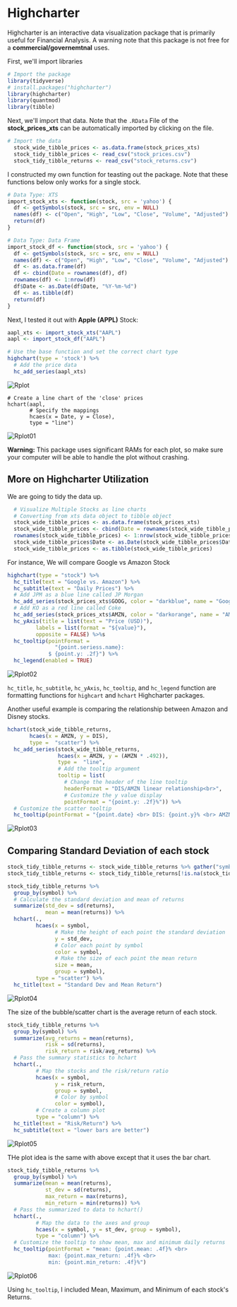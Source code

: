 # Highcharter

Highcharter is an interactive data visualization package that is primarily useful for Financial Analysis.
A warning note that this package is not free for a **commercial/governemtnal** uses.

First, we'll import libraries
``` R
# Import the package
library(tidyverse)
# install.packages("highcharter")
library(highcharter)
library(quantmod)
library(tibble)
```

Next, we'll import that data. Note that the `.RData` File of the **stock_prices_xts**  can be automatically imported by clicking on the file.
``` R
# Import the data
  stock_wide_tibble_prices <- as.data.frame(stock_prices_xts)
  stock_tidy_tibble_prices <- read_csv("stock_prices.csv")
  stock_tidy_tibble_returns <- read_csv("stock_returns.csv")
```

I constructed my own function for teasting out the package. Note that these functions below only works for a single
stock.
``` R
# Data Type: XTS
import_stock_xts <- function(stock, src = 'yahoo') {
  df <- getSymbols(stock, src = src, env = NULL)
  names(df) <- c("Open", "High", "Low", "Close", "Volume", "Adjusted")
  return(df)
}

# Data Type: Data Frame
import_stock_df <- function(stock, src = 'yahoo') {
  df <- getSymbols(stock, src = src, env = NULL)
  names(df) <- c("Open", "High", "Low", "Close", "Volume", "Adjusted")
  df <- as.data.frame(df)
  df <- cbind(Date = rownames(df), df)
  rownames(df) <- 1:nrow(df)
  df$Date <- as.Date(df$Date, "%Y-%m-%d")
  df <- as.tibble(df)
  return(df)
}
```

Next, I tested it out with **Apple (APPL)** Stock:
``` R
aapl_xts <- import_stock_xts("AAPL")
aapl <- import_stock_df("AAPL")

# Use the base function and set the correct chart type
highchart(type = 'stock') %>%
  # Add the price data
  hc_add_series(aapl_xts)
```
![Rplot](https://user-images.githubusercontent.com/42131127/56934908-f2aa3d00-6aa2-11e9-88b0-579fffbe8b5e.png)

```
# Create a line chart of the 'close' prices
hchart(aapl,
       # Specify the mappings
       hcaes(x = Date, y = Close),
       type = "line")
```
![Rplot01](https://user-images.githubusercontent.com/42131127/56934953-1ff6eb00-6aa3-11e9-8f46-f8422736fb91.png)

**Warning:** This package uses significant RAMs for each plot, so make sure your computer will be able to handle the plot without
crashing.


## More on Highcharter Utilization

We are going to tidy the data up.
``` R
  # Visualize Multiple Stocks as line charts
  # Converting from xts data object to tibble object
  stock_wide_tibble_prices <- as.data.frame(stock_prices_xts)
  stock_wide_tibble_prices <- cbind(Date = rownames(stock_wide_tibble_prices), stock_wide_tibble_prices)
  rownames(stock_wide_tibble_prices) <- 1:nrow(stock_wide_tibble_prices)
  stock_wide_tibble_prices$Date <- as.Date(stock_wide_tibble_prices$Date, "%Y-%m-%d")
  stock_wide_tibble_prices <- as.tibble(stock_wide_tibble_prices)
```

For instance, We will compare Google vs Amazon Stock
``` R
highchart(type = "stock") %>%
  hc_title(text = "Google vs. Amazon") %>%
  hc_subtitle(text = "Daily Prices") %>%
  # Add JPM as a blue line called JP Morgan
  hc_add_series(stock_prices_xts$GOOG, color = "darkblue", name = "Google") %>%
  # Add KO as a red line called Coke
  hc_add_series(stock_prices_xts$AMZN, color = "darkorange", name = "AMZN") %>%
  hc_yAxis(title = list(text = "Price (USD)"),
         labels = list(format = "${value}"),
         opposite = FALSE) %>%s
  hc_tooltip(pointFormat = 
               "{point.seriess.name}:
             $ {point.y: .2f}") %>%
  hc_legend(enabled = TRUE)
```
![Rplot02](https://user-images.githubusercontent.com/42131127/56936142-9ea35680-6aaa-11e9-8b90-ee1b09531df0.png)

`hc_title`, `hc_subtitle`, `hc_yAxis`, `hc_tooltip`, and `hc_legend` function are formatting functions for `highcart` and `hchart` Highcharter packages.

Another useful example is comparing the relationship between Amazon and Disney stocks.
``` R
hchart(stock_wide_tibble_returns,    
       hcaes(x = AMZN, y = DIS),
       type =  "scatter") %>%
  hc_add_series(stock_wide_tibble_returns,
                hcaes(x = AMZN, y = (AMZN * .492)),
                type =  "line",
                # Add the tooltip argument
                tooltip = list(
                  # Change the header of the line tooltip
                  headerFormat = "DIS/AMZN linear relationship<br>",
                  # Customize the y value display
                  pointFormat = "{point.y: .2f}%")) %>%
  # Customize the scatter tooltip
  hc_tooltip(pointFormat = "{point.date} <br> DIS: {point.y}% <br> AMZN: {point.x}%")
```
![Rplot03](https://user-images.githubusercontent.com/42131127/56936271-67817500-6aab-11e9-97a3-e691ba375652.png)

## Comparing Standard Deviation of each stock
``` R
stock_tidy_tibble_returns <- stock_wide_tibble_returns %>% gather("symbol", "returns", -date)
stock_tidy_tibble_returns <- stock_tidy_tibble_returns[!is.na(stock_tidy_tibble_returns$returns),]

stock_tidy_tibble_returns %>%
  group_by(symbol) %>%
  # Calculate the standard deviation and mean of returns
  summarize(std_dev = sd(returns), 
            mean = mean(returns)) %>%
  hchart(., 
         hcaes(x = symbol, 
               # Make the height of each point the standard deviation
               y = std_dev, 
               # Color each point by symbol
               color = symbol,
               # Make the size of each point the mean return
               size = mean,
               group = symbol),
         type = "scatter") %>% 
  hc_title(text = "Standard Dev and Mean Return")
```
![Rplot04](https://user-images.githubusercontent.com/42131127/56936327-a1527b80-6aab-11e9-8a92-04df5d97cb92.png)

The size of the bubble/scatter chart is the average return of each stock.

``` R
stock_tidy_tibble_returns %>%
  group_by(symbol) %>%
  summarize(avg_returns = mean(returns),
            risk = sd(returns),
            risk_return = risk/avg_returns) %>%
  # Pass the summary statistics to hchart
  hchart(., 
         # Map the stocks and the risk/return ratio
         hcaes(x = symbol, 
               y = risk_return, 
               group = symbol,
               # Color by symbol
               color = symbol),
         # Create a column plot
         type = "column") %>% 
  hc_title(text = "Risk/Return") %>% 
  hc_subtitle(text = "lower bars are better")
```
![Rplot05](https://user-images.githubusercontent.com/42131127/56936343-cba43900-6aab-11e9-8825-214a90cd7231.png)

THe plot idea is the same with above except that it uses the bar chart.

``` R
stock_tidy_tibble_returns %>% 
  group_by(symbol) %>%
  summarize(mean = mean(returns),
            st_dev = sd(returns),
            max_return = max(returns),
            min_return = min(returns)) %>%
  # Pass the summarized to data to hchart()
  hchart(.,
         # Map the data to the axes and group
         hcaes(x = symbol, y = st_dev, group = symbol),
         type = "column") %>% 
  # Customize the tooltip to show mean, max and minimum daily returns
  hc_tooltip(pointFormat = "mean: {point.mean: .4f}% <br> 
             max: {point.max_return: .4f}% <br> 
             min: {point.min_return: .4f}%")
```
![Rplot06](https://user-images.githubusercontent.com/42131127/56936379-f1c9d900-6aab-11e9-882e-72fea56412aa.png)

Using `hc_tooltip`, I included Mean, Maximum, and Minimum of each stock's Returns.
